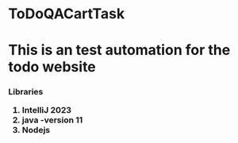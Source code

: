 # ToDoQACartTask
<h1> This is an test automation for the todo website</h1>
<h3>Libraries
<ol>
  <li>IntelliJ 2023</li>
   <li>java -version 11</li>
    <li>Nodejs</li>
</ol>

</h3>
